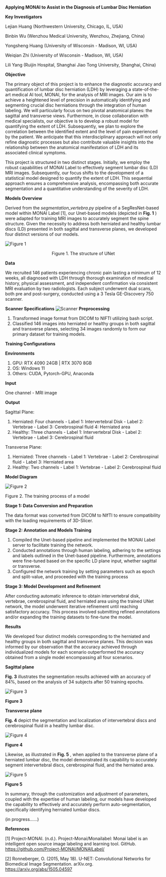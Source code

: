 **Applying MONAI to Assist in the Diagnosis of Lumbar Disc Herniation**

**Key Investigators**

Lejian Huang (Northwestern University, Chicago, IL, USA)

Binbin Wu (Wenzhou Medical University, Wenzhou, Zhejiang, China)

Yongsheng Huang (University of Wisconsin - Madison, WI, USA)

Weiqian Zhi (University of Wisconsin - Madison, WI, USA)

Lili Yang (Ruijin Hospital, Shanghai Jiao Tong University, Shanghai, China)

**Objective**

The primary object of this project is to enhance the diagnostic accuracy and quantification of lumbar disc herniation (LDH) by leveraging a state-of-the-art medical AI tool, MONAI, for the analysis of MRI images. Our aim is to achieve a heightened level of precision in automatically identifying and segmenting crucial disc herniations through the integration of human labeling. We will particularly focus on two pivotal anatomical planes: the sagittal and transverse views. Furthermore, in close collaboration with medical specialists, our objective is to develop a robust model for quantifying the extent of LDH. Subsequently, we plan to explore the correlation between the identified extent and the level of pain experienced by the patient. We anticipate that this interdisciplinary approach will not only refine diagnostic processes but also contribute valuable insights into the relationship between the anatomical manifestation of LDH and its associated clinical symptoms.

This project is structured in two distinct stages. Initially, we employ the robust capabilities of MONAI Label to effectively segment lumbar disc (LD) MRI images. Subsequently, our focus shifts to the development of a statistical model designed to quantify the extent of LDH. This sequential approach ensures a comprehensive analysis, encompassing both accurate segmentation and a quantitative understanding of the severity of LDH.

**Models Overview**

Derived from the _segmentation\_vertebra.py_ pipeline of a SegResNet-based model within MONAI Label [1], our Unet-based models (depicted in **Fig. 1** ) were adapted for training MRI images to accurately segment the spine structure. Given the necessity to address both herniated and healthy lumbar discs (LD) presented in both sagittal and transverse planes, we developed four distinct versions of our models.

![Figure 1](images/Fig1.jpg)

<div style="text-align: center;">
Figure 1. The structure of UNet
</div>

**Data**

We recruited 146 patients experiencing chronic pain lasting a minimum of 12 weeks, all diagnosed with LDH through thorough examination of medical history, physical assessment, and independent confirmation via consistent MRI evaluation by two radiologists. Each subject underwent dual scans, both pre and post-surgery, conducted using a 3 Tesla GE-Discovery 750 scanner.

**Scanner Specifications**
![Scanner](images/Scanner.jpg)
**Preprocessing**

1. Transformed image format from DICOM to NIFTI utilizing bash script.
2. Classified 146 images into herniated or healthy groups in both sagittal and transverse planes, selecting 34 images randomly to form our primary dataset for training models.

**Training Configurations**

**Environments**

1. GPU: RTX 4090 24GB | RTX 3070 8GB
2. OS: Windows 11
3. Others: CUDA, Pytorch-GPU, Anaconda

**Input**

One channel - MRI image

**Output**

Sagittal Plane:

1. Herniated: Four channels - Label 1: Intervertebral Disk - Label 2: Vertebrae - Label 3: Cerebrospinal fluid 4: Herniated area
2. Healthy: Three channels - Label 1: Intervertebral Disk - Label 2: Vertebrae - Label 3: Cerebrospinal fluid

Transverse Plane:

1. Herniated: Three channels - Label 1: Vertebrae - Label 2: Cerebrospinal fluid - Label 3: Herniated area
2. Healthy: Two channels - Label 1: Vertebrae - Label 2: Cerebrospinal fluid

**Model Diagram**

![Figure 2](images/Fig2.jpg)

Figure 2. The training process of a model

**Stage 1: Data Conversion and Preparation**

The data format was converted from DICOM to NIfTI to ensure compatibility with the loading requirements of 3D-Slicer.

**Stage 2: Annotation and Models Training**

1. Compiled the Unet-based pipeline and implemented the MONAI Label server to facilitate training the network.
2. Conducted annotations through human labeling, adhering to the settings and labels outlined in the Unet-based pipeline. Furthermore, annotations were fine-tuned based on the specific LD plane input, whether sagittal or transverse.
3. Configured the network training by setting parameters such as epoch and split-value, and proceeded with the training process

**Stage 3: Model Development and Refinement**

After conducting automatic inference to obtain intervertebral disk, vertebrae, cerebrospinal fluid, and herniated area using the trained UNet network, the model underwent iterative refinement until reaching satisfactory accuracy. This process involved submitting refined annotations and/or expanding the training datasets to fine-tune the model.

**Results**

We developed four distinct models corresponding to the herniated and healthy groups in both sagittal and transverse planes. This decision was informed by our observation that the accuracy achieved through individualized models for each scenario outperformed the accuracy obtained from a single model encompassing all four scenarios.

**Sagittal plane**

**Fig. 3** illustrates the segmentation results achieved with an accuracy of 84%, based on the analysis of 34 subjects after 50 training epochs.

![Figure 3](images/Fig3.jpg)

**Figure 3**

**Transverse plane**

**Fig. 4** depict the segmentation and localization of intervertebral discs and cerebrospinal fluid in a healthy lumbar disc.

![Figure 4](images/Fig4.jpg)

**Figure 4**

Likewise, as illustrated in **Fig. 5** , when applied to the transverse plane of a herniated lumbar disc, the model demonstrated its capability to accurately segment intervertebral discs, cerebrospinal fluid, and the herniated area.

![Figure 5](images/Fig5.jpg)

**Figure 5**

In summary, through the customization and adjustment of parameters, coupled with the expertise of human labeling, our models have developed the capability to effectively and accurately perform auto-segmentation, specifically identifying herniated lumbar discs.

(in progress……)

**References**

[1] Project-MONAI. (n.d.). Project-Monai/Monailabel: Monai label is an intelligent open source image labeling and learning tool. GitHub. https://github.com/Project-MONAI/MONAILabel/

[2] Ronneberger, O. (2015, May 18). U-NET: Convolutional Networks for Biomedical Image Segmentation. arXiv.org. https://arxiv.org/abs/1505.04597
